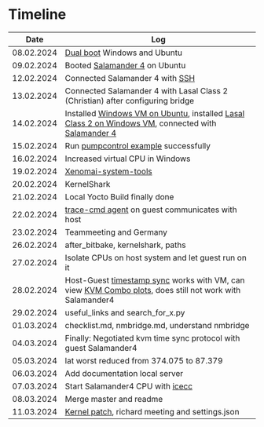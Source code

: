 # Timeline

| Date       | Log |
|------------|-------|
| 08.02.2024 | [Dual boot](../resources/images/dual_boot/grub.jpg) Windows and Ubuntu |
| 09.02.2024 | Booted [Salamander 4](../resources/images/yocto/sigmatek_login.png) on Ubuntu |
| 12.02.2024 | Connected Salamander 4 with [SSH](../resources/images/yocto/ssh.png)  |
| 13.02.2024 | Connected Salamander 4 with Lasal Class 2 (Christian) after configuring bridge |
| 14.02.2024 | Installed [Windows VM on Ubuntu](../resources/images/lasal/class2/windows_vm.png), installed [Lasal Class 2 on Windows VM](../resources/images/lasal/class2/lasalclass2.png), connected with [Salamander 4](../resources/images/lasal/class2/lasalclass2_connected.png) |
| 15.02.2024 | Run [pumpcontrol example](../resources/images/lasal/class2/pumpcontrol.png) successfully |
| 16.02.2024 | Increased virtual CPU in Windows |
| 19.02.2024 | [Xenomai-system-tools](../salamander4/xenomai/xenomai-system-tools.md)|
| 20.02.2024 | KernelShark |
| 21.02.2024 | Local Yocto Build finally done |
| 22.02.2024 | [trace-cmd agent](../resources/images/trace-cmd/trace-cmd_agent_host_guest.png) on guest communicates with host |
| 23.02.2024 | Teammeeting and Germany |
| 26.02.2024 | after_bitbake, kernelshark, paths |
| 27.02.2024 | Isolate CPUs on host system and let guest run on it |
| 28.02.2024 | Host-Guest [timestamp sync](../resources/images/protocol/negotiated_with_guest.png) works with VM, can view [KVM Combo plots](../resources/images/protocol/kvm_combo_plots_vis.png), does still not work with Salamander4 |
| 29.02.2024 | useful_links and search_for_x.py |
| 01.03.2024 | checklist.md, nmbridge.md, understand nmbridge |
| 04.03.2024 | Finally: Negotiated kvm time sync protocol with guest Salamander4|
| 05.03.2024 | lat worst reduced from 374.075 to 87.379 |
| 06.03.2024 | Add documentation local server |
| 07.03.2024 | Start Salamander4 CPU with [icecc](../resources/images/yocto/icecc.png) |
| 08.03.2024 | Merge master and readme |
| 11.03.2024 | [Kernel patch](../resources/images/kernel-patch/uname.png), richard meeting and settings.json |
